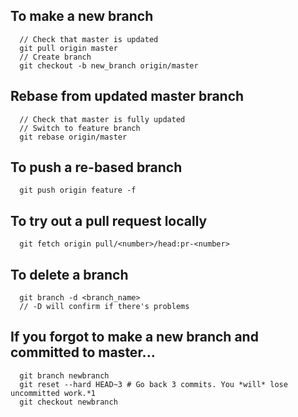 ## To make a new branch

      // Check that master is updated 
      git pull origin master
      // Create branch
      git checkout -b new_branch origin/master
 
## Rebase from updated master branch

      // Check that master is fully updated
      // Switch to feature branch
      git rebase origin/master
  
  
## To push a re-based branch

      git push origin feature -f 
 
## To try out a pull request locally

      git fetch origin pull/<number>/head:pr-<number>

## To delete a branch

      git branch -d <branch_name>
      // -D will confirm if there's problems
   
   
## If you forgot to make a new branch and committed to master...

      git branch newbranch
      git reset --hard HEAD~3 # Go back 3 commits. You *will* lose uncommitted work.*1
      git checkout newbranch
   
   

